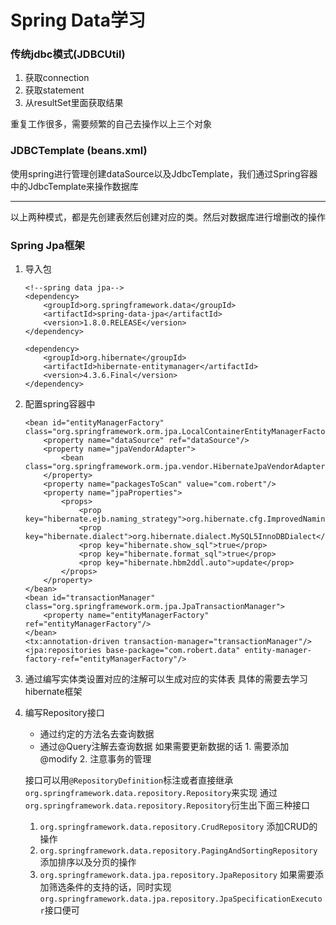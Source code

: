 # Spring Data学习

### 传统jdbc模式(JDBCUtil)
1. 获取connection
2. 获取statement
3. 从resultSet里面获取结果

重复工作很多，需要频繁的自己去操作以上三个对象

### JDBCTemplate (beans.xml)
使用spring进行管理创建dataSource以及JdbcTemplate，我们通过Spring容器中的JdbcTemplate来操作数据库

---
以上两种模式，都是先创建表然后创建对应的类。然后对数据库进行增删改的操作

### Spring Jpa框架

1. 导入包
    ```
    <!--spring data jpa-->
    <dependency>
        <groupId>org.springframework.data</groupId>
        <artifactId>spring-data-jpa</artifactId>
        <version>1.8.0.RELEASE</version>
    </dependency>
    
    <dependency>
        <groupId>org.hibernate</groupId>
        <artifactId>hibernate-entitymanager</artifactId>
        <version>4.3.6.Final</version>
    </dependency>
    ```
2. 配置spring容器中
    ```
    <bean id="entityManagerFactory" class="org.springframework.orm.jpa.LocalContainerEntityManagerFactoryBean">
        <property name="dataSource" ref="dataSource"/>
        <property name="jpaVendorAdapter">
            <bean class="org.springframework.orm.jpa.vendor.HibernateJpaVendorAdapter"/>
        </property>
        <property name="packagesToScan" value="com.robert"/>
        <property name="jpaProperties">
            <props>
                <prop key="hibernate.ejb.naming_strategy">org.hibernate.cfg.ImprovedNamingStrategy</prop>
                <prop key="hibernate.dialect">org.hibernate.dialect.MySQL5InnoDBDialect</prop>
                <prop key="hibernate.show_sql">true</prop>
                <prop key="hibernate.format_sql">true</prop>
                <prop key="hibernate.hbm2ddl.auto">update</prop>
            </props>
        </property>
    </bean>
    <bean id="transactionManager" class="org.springframework.orm.jpa.JpaTransactionManager">
        <property name="entityManagerFactory" ref="entityManagerFactory"/>
    </bean>
    <tx:annotation-driven transaction-manager="transactionManager"/>
    <jpa:repositories base-package="com.robert.data" entity-manager-factory-ref="entityManagerFactory"/>
    ```
3. 通过编写实体类设置对应的注解可以生成对应的实体表
    具体的需要去学习hibernate框架
4. 编写Repository接口
       
    * 通过约定的方法名去查询数据
    * 通过@Query注解去查询数据
        如果需要更新数据的话
            1. 需要添加@modify
            2. 注意事务的管理
            
    接口可以用`@RepositoryDefinition`标注或者直接继承`org.springframework.data.repository.Repository`来实现
    通过`org.springframework.data.repository.Repository`衍生出下面三种接口
    1. `org.springframework.data.repository.CrudRepository` 添加CRUD的操作
    2. `org.springframework.data.repository.PagingAndSortingRepository` 添加排序以及分页的操作
    3. `org.springframework.data.jpa.repository.JpaRepository` 
    如果需要添加筛选条件的支持的话，同时实现`org.springframework.data.jpa.repository.JpaSpecificationExecutor`接口便可




